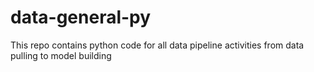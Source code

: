 # data-general-py

This repo contains python code for all data pipeline activities from data pulling to model building
